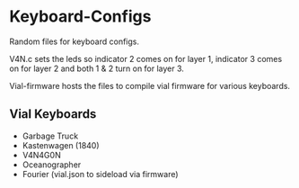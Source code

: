 # Keyboard-Configs
Random files for keyboard configs.

V4N.c sets the leds so indicator 2 comes on for layer 1, indicator 3 comes on for layer 2 and both 1 & 2 turn on for layer 3.

Vial-firmware hosts the files to compile vial firmware for various keyboards.

## Vial Keyboards

* Garbage Truck
* Kastenwagen (1840)
* V4N4G0N
* Oceanographer
* Fourier (vial.json to sideload via firmware)

